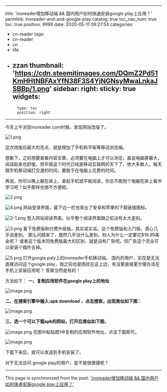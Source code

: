 
---
title: 'inoreader增加移动端 && 国内用户如何快速安装google play上应用？'
permlink: inoreader-and-and-google-play
catalog: true
toc_nav_num: true
toc: true
position: 9999
date: 2020-05-11 09:27:54
categories:
- cn-reader
tags:
- cn-reader
- cn
- life
- zzan
thumbnail: 'https://cdn.steemitimages.com/DQmZ2Pd51KmHHtNBFAxYfN38F3S4YjNGNsyMwaLnkaJSBBp/1.png'
sidebar:
    right:
        sticky: true
widgets:
    -
        type: toc
        position: right
---


今天上午浏览inoreader.com时候，发现网站改版了。

![1.png](https://cdn.steemitimages.com/DQmZ2Pd51KmHHtNBFAxYfN38F3S4YjNGNsyMwaLnkaJSBBp/1.png)

这次改版后最大的亮点，就是增加了手机和平板等移动浏览端。

想象下，之前想要查看内容文章，必须要在电脑上才可以浏览，虽说电脑屏幕大，阅读起来也舒服，但毕竟这个时代已经是移动互联网的天下了，绝大多数人，每天跟手机移动端打交道的时间，要胜于在电脑上花费的时间。

再说，你可以晚上躺在床上，拿起手机或平板阅读，你总不能抱个电脑在床上看书学习吧？似乎那样也很不方便呢。


![2.png](https://cdn.steemitimages.com/DQmdmE5agvf8GChDwVB8JoSWzAH6GpuBKWcJkQtozR7DptG/2.png)



![4.png](https://cdn.steemitimages.com/DQmWjUi3paXEBKvLpymHWjqdiZf5m9ydTH3kTqB8yY3tpWY/4.png)
网站登录界面，最下边一栏也突出了安卓和苹果的下载链接图标。



![2-1.png](https://cdn.steemitimages.com/DQmeCRUpt7ohtYWMsNj7mW3isrfS7jouS6SJ9DJgzJJz6d2/2-1.png)
登入网站阅读界面，似乎整个阅读界面跟之前没有太大差别。


![3.png](https://cdn.steemitimages.com/DQmVabo64D3uLTwJeTVey8j2AvTKxrBy5yGZQ9guv9BMnHZ/3.png)
看下免费版和付费升级版，其实说实话，这个免费版和入门版，真心几乎没差别。
那么问题来了，既然几乎没什么差别，别人为什么一定要花$19.99美金呢？
或者这个版本同免费版最大的区别，就是没有广告吧。但广告这个完全可以安装个插件去掉。







![5.png](https://cdn.steemitimages.com/DQmeyssEdJszCNqgpMXPqyFPY5NZdakLvJyH8uTU9Drn1H4/5.png)
打开google paly上的inoreader手机移动端。
国内的用户，实在是无法直接访问这个google play，我之前也是困扰在这上边，有没更直接更方便办法在手机上安装应用呢？
答案当然是有的！

方法如下：
**一、复制应用软件在google play上的地址**

![image.png](https://cdn.steemitimages.com/DQmUv9ymhK3U4UPxejTR7EC6prwC5fh516g44SXkN31398w/image.png)


**二、在搜索引擎中输入:apk download ，点击搜索，出现类似如下图：**

![image.png](https://cdn.steemitimages.com/DQmcD2SG5TsPaWXAHRto2p9tRxer81UgXrjuW5zhBrwTBSG/image.png)

**三、选一个可以下载apk的网站，打开后类似如下图，**

![image.png](https://cdn.steemitimages.com/DQmVzhosbFRt1nxNtGEcngoNn4tDiLv5Gc8RL2tYFjDB1pF/image.png)
在图中粘贴图1中复制的应用软件地址，点击下载即可。


![image.png](https://cdn.steemitimages.com/DQmQZfueiErrynJkHfj1eLUtfCPCGgGgv6MwFif8zsxnkRL/image.png)


下载下来后，就可以发送到手机安装了。

对于无法访问 google play的用户，是不是很便捷呢？

- - -

This page is synchronized from the post: ['inoreader增加移动端 && 国内用户如何快速安装google play上应用？'](https://steemit.com/@rivalhw/inoreader-and-and-google-play)
